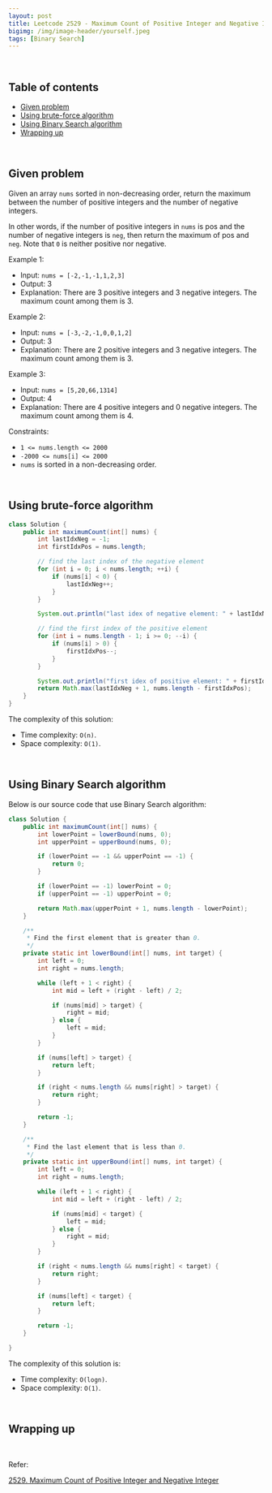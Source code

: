 ```yaml
---
layout: post
title: Leetcode 2529 - Maximum Count of Positive Integer and Negative Integer
bigimg: /img/image-header/yourself.jpeg
tags: [Binary Search]
---
```





<br>

## Table of contents
- [Given problem](#given-problem)
- [Using brute-force algorithm](#using-brute-force-algorithm)
- [Using Binary Search algorithm](#using-binary-search-algorithm)
- [Wrapping up](#wrapping-up)


<br>

## Given problem

Given an array `nums` sorted in non-decreasing order, return the maximum between the number of positive integers and the number of negative integers.

In other words, if the number of positive integers in `nums` is pos and the number of negative integers is `neg`, then return the maximum of pos and `neg`.
Note that `0` is neither positive nor negative.

Example 1:
- Input: `nums = [-2,-1,-1,1,2,3]`
- Output: 3
- Explanation: There are 3 positive integers and 3 negative integers. The maximum count among them is 3.

Example 2:
- Input: `nums = [-3,-2,-1,0,0,1,2]`
- Output: 3
- Explanation: There are 2 positive integers and 3 negative integers. The maximum count among them is 3.

Example 3:
- Input: `nums = [5,20,66,1314]`
- Output: 4
- Explanation: There are 4 positive integers and 0 negative integers. The maximum count among them is 4.
 

Constraints:
- `1 <= nums.length <= 2000`
- `-2000 <= nums[i] <= 2000`
- `nums` is sorted in a non-decreasing order.
 


<br>

## Using brute-force algorithm


```Java
class Solution {
    public int maximumCount(int[] nums) {
        int lastIdxNeg = -1;
        int firstIdxPos = nums.length;

        // find the last index of the negative element
        for (int i = 0; i < nums.length; ++i) {
            if (nums[i] < 0) {
                lastIdxNeg++;
            }
        }

        System.out.println("last idex of negative element: " + lastIdxNeg);

        // find the first index of the positive element
        for (int i = nums.length - 1; i >= 0; --i) {
            if (nums[i] > 0) {
                firstIdxPos--;
            }
        }

        System.out.println("first idex of positive element: " + firstIdxPos);
        return Math.max(lastIdxNeg + 1, nums.length - firstIdxPos);
    }
}
```

The complexity of this solution:
- Time complexity: `O(n)`.
- Space complexity: `O(1)`.


<br>

## Using Binary Search algorithm

Below is our source code that use Binary Search algorithm:

```Java
class Solution {
    public int maximumCount(int[] nums) {
        int lowerPoint = lowerBound(nums, 0);
        int upperPoint = upperBound(nums, 0);

        if (lowerPoint == -1 && upperPoint == -1) {
            return 0;
        }

        if (lowerPoint == -1) lowerPoint = 0;
        if (upperPoint == -1) upperPoint = 0;

        return Math.max(upperPoint + 1, nums.length - lowerPoint);
    }

    /**
     * Find the first element that is greater than 0.
     */
    private static int lowerBound(int[] nums, int target) {
        int left = 0;
        int right = nums.length;

        while (left + 1 < right) {
            int mid = left + (right - left) / 2;

            if (nums[mid] > target) {
                right = mid;
            } else {
                left = mid;
            }
        }

        if (nums[left] > target) {
            return left;
        }

        if (right < nums.length && nums[right] > target) {
            return right;
        }

        return -1;
    }

    /**
     * Find the last element that is less than 0.
     */
    private static int upperBound(int[] nums, int target) {
        int left = 0;
        int right = nums.length;

        while (left + 1 < right) {
            int mid = left + (right - left) / 2;

            if (nums[mid] < target) {
                left = mid;
            } else {
                right = mid;
            }
        }

        if (right < nums.length && nums[right] < target) {
            return right;
        }

        if (nums[left] < target) {
            return left;
        }

        return -1;
    }

}
```

The complexity of this solution is:
- Time complexity: `O(logn)`.
- Space complexity: `O(1)`.


<br>

## Wrapping up




<br>

Refer:

[2529. Maximum Count of Positive Integer and Negative Integer](https://leetcode.com/problems/maximum-count-of-positive-integer-and-negative-integer/)
